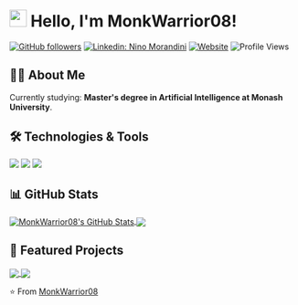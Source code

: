 # <img src="https://media.giphy.com/media/hvRJCLFzcasrR4ia7z/giphy.gif" width="30px"> Hello, I'm MonkWarrior08!

[![GitHub followers](https://img.shields.io/github/followers/MonkWarrior08?label=Follow&style=social)](https://github.com/MonkWarrior08)
[![Linkedin: Nino Morandini](https://img.shields.io/badge/-Nino_Morandini-blue?style=flat-square&logo=Linkedin&logoColor=white&link=https://www.linkedin.com/in/nino-morandini-416286162/)](https://www.linkedin.com/in/nino-morandini-416286162/)
[![Website](https://img.shields.io/badge/Website-YourWebsite-green)](https://YourWebsite.com)
![Profile Views](https://komarev.com/ghpvc/?username=MonkWarrior08&color=brightgreen)

## 👨‍💻 About Me

Currently studying: **Master's degree in Artificial Intelligence at Monash University**. 

## 🛠️ Technologies & Tools

![](https://img.shields.io/badge/Code-Python-informational?style=flat&logo=python&logoColor=white&color=2bbc8a)
![](https://img.shields.io/badge/Tools-Docker-informational?style=flat&logo=docker&logoColor=white&color=2bbc8a)
![](https://img.shields.io/badge/Tools-Git-informational?style=flat&logo=git&logoColor=white&color=2bbc8a)

## 📊 GitHub Stats

<a href="https://github.com/MonkWarrior08">
  <img align="center" src="https://github-readme-stats.vercel.app/api?username=MonkWarrior08&show_icons=true&line_height=27&count_private=true&title_color=ffffff&text_color=c9cacc&icon_color=2bbc8a&bg_color=1d1f21" alt="MonkWarrior08's GitHub Stats" />
</a>
<a href="https://github.com/MonkWarrior08">
  <img align="center" src="https://github-readme-stats.vercel.app/api/top-langs/?username=MonkWarrior08&hide=html,css&title_color=ffffff&text_color=c9cacc&icon_color=2bbc8a&bg_color=1d1f21&langs_count=3" />
</a>


## 🌟 Featured Projects

<a href="https://github.com/MonkWarrior08/project1">
  <img align="center" src="https://github-readme-stats.vercel.app/api/pin/?username=MonkWarrior08&repo=project1&title_color=ffffff&text_color=c9cacc&icon_color=2bbc8a&bg_color=1d1f21" />
</a>
<a href="https://github.com/MonkWarrior08/project2">
  <img align="center" src="https://github-readme-stats.vercel.app/api/pin/?username=MonkWarrior08&repo=project2&title_color=ffffff&text_color=c9cacc&icon_color=2bbc8a&bg_color=1d1f21" />
</a>



⭐️ From [MonkWarrior08](https://github.com/MonkWarrior08)
